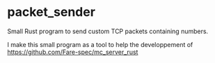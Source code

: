 # packet_sender
Small Rust program to send custom TCP packets containing numbers.

I make this small program as a tool to help the developpement of https://github.com/Fare-spec/mc_server_rust
